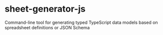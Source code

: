 # sheet-generator-js
Command-line tool for generating typed TypeScript data models based on spreadsheet definitions or JSON Schema
